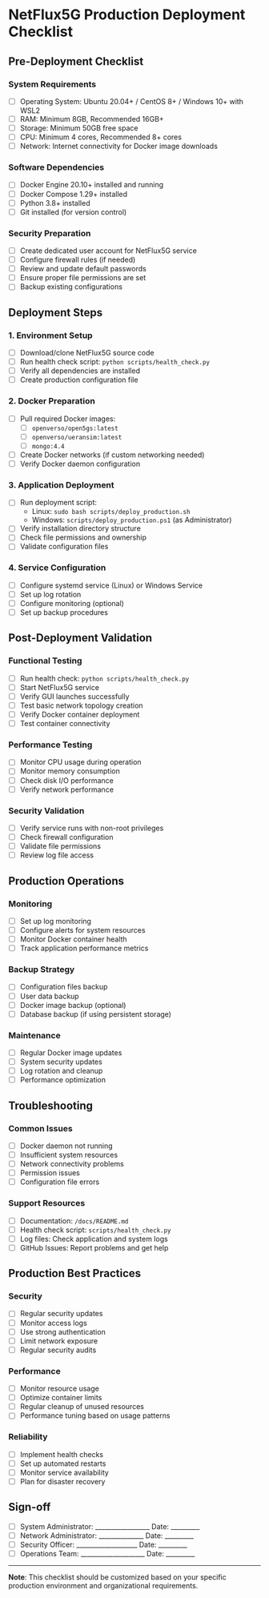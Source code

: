 # NetFlux5G Production Deployment Checklist

## Pre-Deployment Checklist

### System Requirements
- [ ] Operating System: Ubuntu 20.04+ / CentOS 8+ / Windows 10+ with WSL2
- [ ] RAM: Minimum 8GB, Recommended 16GB+
- [ ] Storage: Minimum 50GB free space
- [ ] CPU: Minimum 4 cores, Recommended 8+ cores
- [ ] Network: Internet connectivity for Docker image downloads

### Software Dependencies
- [ ] Docker Engine 20.10+ installed and running
- [ ] Docker Compose 1.29+ installed
- [ ] Python 3.8+ installed
- [ ] Git installed (for version control)

### Security Preparation
- [ ] Create dedicated user account for NetFlux5G service
- [ ] Configure firewall rules (if needed)
- [ ] Review and update default passwords
- [ ] Ensure proper file permissions are set
- [ ] Backup existing configurations

## Deployment Steps

### 1. Environment Setup
- [ ] Download/clone NetFlux5G source code
- [ ] Run health check script: `python scripts/health_check.py`
- [ ] Verify all dependencies are installed
- [ ] Create production configuration file

### 2. Docker Preparation
- [ ] Pull required Docker images:
  - [ ] `openverso/open5gs:latest`
  - [ ] `openverso/ueransim:latest` 
  - [ ] `mongo:4.4`
- [ ] Create Docker networks (if custom networking needed)
- [ ] Verify Docker daemon configuration

### 3. Application Deployment
- [ ] Run deployment script:
  - Linux: `sudo bash scripts/deploy_production.sh`
  - Windows: `scripts/deploy_production.ps1` (as Administrator)
- [ ] Verify installation directory structure
- [ ] Check file permissions and ownership
- [ ] Validate configuration files

### 4. Service Configuration
- [ ] Configure systemd service (Linux) or Windows Service
- [ ] Set up log rotation
- [ ] Configure monitoring (optional)
- [ ] Set up backup procedures

## Post-Deployment Validation

### Functional Testing
- [ ] Run health check: `python scripts/health_check.py`
- [ ] Start NetFlux5G service
- [ ] Verify GUI launches successfully
- [ ] Test basic network topology creation
- [ ] Verify Docker container deployment
- [ ] Test container connectivity

### Performance Testing
- [ ] Monitor CPU usage during operation
- [ ] Monitor memory consumption
- [ ] Check disk I/O performance
- [ ] Verify network performance

### Security Validation
- [ ] Verify service runs with non-root privileges
- [ ] Check firewall configuration
- [ ] Validate file permissions
- [ ] Review log file access

## Production Operations

### Monitoring
- [ ] Set up log monitoring
- [ ] Configure alerts for system resources
- [ ] Monitor Docker container health
- [ ] Track application performance metrics

### Backup Strategy
- [ ] Configuration files backup
- [ ] User data backup
- [ ] Docker image backup (optional)
- [ ] Database backup (if using persistent storage)

### Maintenance
- [ ] Regular Docker image updates
- [ ] System security updates
- [ ] Log rotation and cleanup
- [ ] Performance optimization

## Troubleshooting

### Common Issues
- [ ] Docker daemon not running
- [ ] Insufficient system resources
- [ ] Network connectivity problems
- [ ] Permission issues
- [ ] Configuration file errors

### Support Resources
- [ ] Documentation: `/docs/README.md`
- [ ] Health check script: `scripts/health_check.py`
- [ ] Log files: Check application and system logs
- [ ] GitHub Issues: Report problems and get help

## Production Best Practices

### Security
- [ ] Regular security updates
- [ ] Monitor access logs
- [ ] Use strong authentication
- [ ] Limit network exposure
- [ ] Regular security audits

### Performance
- [ ] Monitor resource usage
- [ ] Optimize container limits
- [ ] Regular cleanup of unused resources
- [ ] Performance tuning based on usage patterns

### Reliability
- [ ] Implement health checks
- [ ] Set up automated restarts
- [ ] Monitor service availability
- [ ] Plan for disaster recovery

## Sign-off

- [ ] System Administrator: _________________ Date: _________
- [ ] Network Administrator: ______________ Date: _________  
- [ ] Security Officer: ___________________ Date: _________
- [ ] Operations Team: ____________________ Date: _________

---

**Note**: This checklist should be customized based on your specific production environment and organizational requirements.
